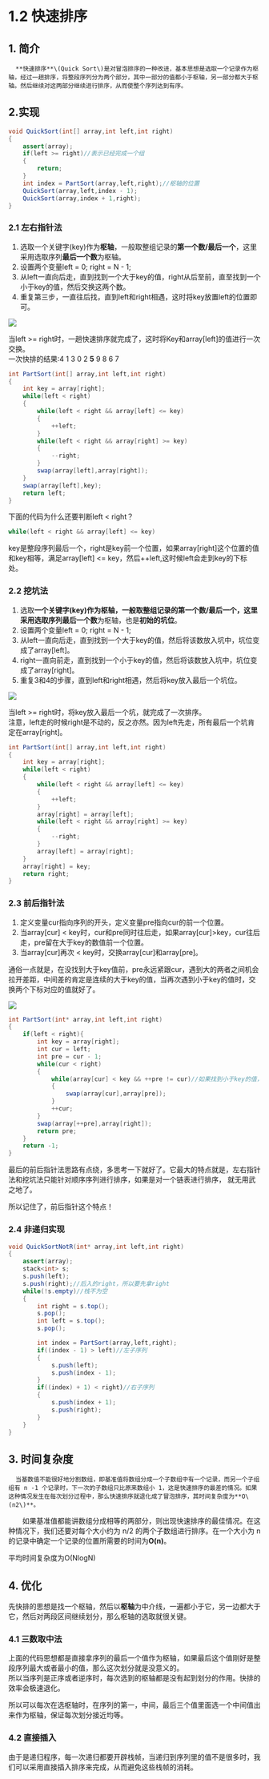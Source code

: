 # 1.2 快速排序

## 1. 简介

      **快速排序**\(Quick Sort\)是对冒泡排序的一种改进，基本思想是选取一个记录作为枢轴，经过一趟排序，将整段序列分为两个部分，其中一部分的值都小于枢轴，另一部分都大于枢轴。然后继续对这两部分继续进行排序，从而使整个序列达到有序。   

## 2.实现

```java
void QuickSort(int[] array,int left,int right)
{
    assert(array);
    if(left >= right)//表示已经完成一个组
    {
        return;
    }
    int index = PartSort(array,left,right);//枢轴的位置
    QuickSort(array,left,index - 1);
    QuickSort(array,index + 1,right);
}
```

### 2.1 左右指针法

1. 选取一个关键字\(key\)作为**枢轴**，一般取整组记录的**第一个数/最后一个**，这里采用选取序列**最后一个数**为枢轴。
2. 设置两个变量left = 0; right = N - 1;
3. 从left一直向后走，直到找到一个大于key的值，right从后至前，直至找到一个小于key的值，然后交换这两个数。
4. 重复第三步，一直往后找，直到left和right相遇，这时将key放置left的位置即可。

![](../../.gitbook/assets/image%20%2812%29.png)

当left &gt;= right时，一趟快速排序就完成了，这时将Key和array\[left\]的值进行一次交换。   
一次快排的结果:4 1 3 0 2 **5** 9 8 6 7

```java
int PartSort(int[] array,int left,int right)
{
    int key = array[right];
    while(left < right)
    {
        while(left < right && array[left] <= key)
        {
            ++left;
        }
        while(left < right && array[right] >= key)
        {
            --right;
        }
        swap(array[left],array[right]);
    }
    swap(array[left],key);
    return left;
}
```

下面的代码为什么还要判断left &lt; right？

```java
while(left < right && array[left] <= key)
```

key是整段序列最后一个，right是key前一个位置，如果array\[right\]这个位置的值和key相等，满足array\[left\] &lt;= key，然后++left,这时候left会走到key的下标处。

### 2.2 挖坑法

1. 选取**一个关键字\(key\)**作为枢轴，一般取整组记录的第一个数/最后一个，这里采用选取序列**最后一个数**为枢轴，也是**初始的坑位**。
2. 设置两个变量left = 0;  right = N - 1;
3. 从left一直向后走，直到找到一个大于key的值，然后将该数放入坑中，坑位变成了array\[left\]。
4. right一直向前走，直到找到一个小于key的值，然后将该数放入坑中，坑位变成了array\[right\]。
5. 重复3和4的步骤，直到left和right相遇，然后将key放入最后一个坑位。

![](../../.gitbook/assets/image%20%28188%29.png)

 当left &gt;= right时，将key放入最后一个坑，就完成了一次排序。   
注意，left走的时候right是不动的，反之亦然。因为left先走，所有最后一个坑肯定在array\[right\]。

```java
int PartSort(int[] array,int left,int right)
{
    int key = array[right];
    while(left < right)
    {
        while(left < right && array[left] <= key)
        {
            ++left;
        }
        array[right] = array[left];
        while(left < right && array[right] >= key)
        {
            --right;
        }
        array[left] = array[right];  
    }
    array[right] = key;
    return right;
}
```

### 2.3 前后指针法

1. 定义变量cur指向序列的开头，定义变量pre指向cur的前一个位置。
2. 当array\[cur\] &lt; key时，cur和pre同时往后走，如果array\[cur\]&gt;key，cur往后走，pre留在大于key的数值前一个位置。
3. 当array\[cur\]再次 &lt; key时，交换array\[cur\]和array\[pre\]。

通俗一点就是，在没找到大于key值前，pre永远紧跟cur，遇到大的两者之间机会拉开差距，中间差的肯定是连续的大于key的值，当再次遇到小于key的值时，交换两个下标对应的值就好了。

![](../../.gitbook/assets/image%20%28149%29.png)

```java
int PartSort(int* array,int left,int right)
{
    if(left < right){
        int key = array[right];
        int cur = left;
        int pre = cur - 1;
        while(cur < right)
        {
            while(array[cur] < key && ++pre != cur)//如果找到小于key的值，并且cur和pre之间有距离时则进行交换。注意两个条件的先后位置不能更换，可以参照评论中的解释
            {
                swap(array[cur],array[pre]);
            }
            ++cur;
        }
        swap(array[++pre],array[right]);
        return pre;
    }
    return -1;
}
```

最后的前后指针法思路有点绕，多思考一下就好了。它最大的特点就是，左右指针法和挖坑法只能针对顺序序列进行排序，如果是对一个链表进行排序， 就无用武之地了。

所以记住了，前后指针这个特点！

### 2.4 非递归实现

```java
void QuickSortNotR(int* array,int left,int right)
{
    assert(array);
    stack<int> s;
    s.push(left);
    s.push(right);//后入的right，所以要先拿right
    while(!s.empty)//栈不为空
    {
        int right = s.top();
        s.pop();
        int left = s.top();
        s.pop();

        int index = PartSort(array,left,right);
        if((index - 1) > left)//左子序列
        {
            s.push(left);
            s.push(index - 1);
        }
        if((index) + 1) < right)//右子序列
        {
            s.push(index + 1);
            s.push(right);
        }
    }
}
```

## 3. 时间复杂度

      当基数值不能很好地分割数组，即基准值将数组分成一个子数组中有一个记录，而另一个子组组有 n -1 个记录时，下一次的子数组只比原来数组小 1，这是快速排序的最差的情况。如果这种情况发生在每次划分过程中，那么快速排序就退化成了冒泡排序，其时间复杂度为**O\(n2\)**。

　　如果基准值都能讲数组分成相等的两部分，则出现快速排序的最佳情况。在这种情况下，我们还要对每个大小约为 n/2 的两个子数组进行排序。在一个大小为 n 的记录中确定一个记录的位置所需要的时间为**O\(n\)**。

 平均时间复杂度为O\(NlogN\)

## 4. 优化

先快排的思想是找一个枢轴，然后以**枢轴**为中介线，一遍都小于它，另一边都大于它，然后对两段区间继续划分，那么枢轴的选取就很关键。

### 4.1 **三数取中法** 

上面的代码思想都是直接拿序列的最后一个值作为枢轴，如果最后这个值刚好是整段序列最大或者最小的值，那么这次划分就是没意义的。   
所以当序列是正序或者逆序时，每次选到的枢轴都是没有起到划分的作用。快排的效率会极速退化。

所以可以每次在选枢轴时，在序列的第一，中间，最后三个值里面选一个中间值出来作为枢轴，保证每次划分接近均等。

### 4.2 **直接插入** 

由于是递归程序，每一次递归都要开辟栈帧，当递归到序列里的值不是很多时，我们可以采用直接插入排序来完成，从而避免这些栈帧的消耗。

